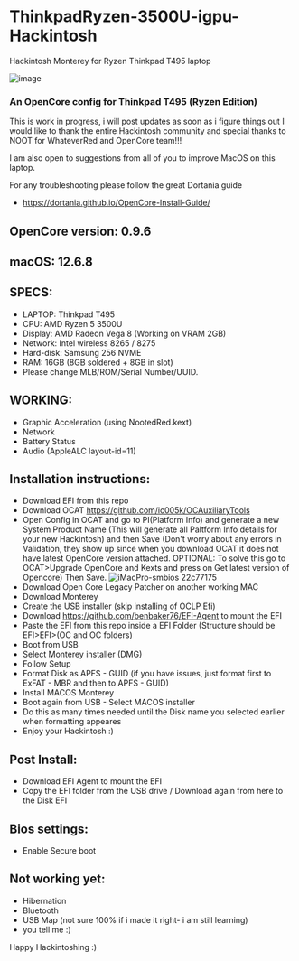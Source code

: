 # ThinkpadRyzen-3500U-igpu-Hackintosh
Hackintosh Monterey for Ryzen Thinkpad T495 laptop

![image](https://github.com/kefrulz/ThinkpadRyzen-3500U-igpu-Hackintosh/assets/9220848/f760539f-fe7f-4be9-85af-c284438a6f6e)


### An OpenCore config for Thinkpad T495 (Ryzen Edition) ###
This is work in progress, i will post updates as soon as i figure things out
I would like to thank the entire Hackintosh community and special thanks to NOOT for WhateverRed and OpenCore team!!!

I am also open to suggestions from all of you to improve MacOS on this laptop.

For any troubleshooting please follow the great Dortania guide
* https://dortania.github.io/OpenCore-Install-Guide/

## OpenCore version: 0.9.6 ##

## macOS: 12.6.8 ##

## SPECS: ##
* LAPTOP: Thinkpad T495
* CPU: AMD Ryzen 5 3500U
* Display: AMD Radeon Vega 8 (Working on VRAM 2GB)
* Network: Intel wireless 8265 / 8275
* Hard-disk: Samsung 256 NVME
* RAM: 16GB (8GB soldered + 8GB in slot)
* Please change MLB/ROM/Serial Number/UUID.

## WORKING: ##
* Graphic Acceleration (using NootedRed.kext)
* Network
* Battery Status
* Audio (AppleALC layout-id=11)

## Installation instructions: ##
* Download EFI from this repo
* Download OCAT https://github.com/ic005k/OCAuxiliaryTools
* Open Config in OCAT and go to PI(Platform Info) and generate a new System Product Name (This will generate all Paltform Info details for your new Hackintosh) and then Save (Don't worry about any errors in Validation, they show up since when you download OCAT it does not have latest OpenCore version attached. OPTIONAL: To solve this go to OCAT>Upgrade OpenCore and Kexts and press on Get latest version of Opencore) Then Save.
![iMacPro-smbios 22c77175](https://github.com/kefrulz/ThinkpadRyzen-3500U-igpu-Hackintosh/assets/9220848/12877beb-8ab9-4034-bb1f-0364653851f1)
* Download Open Core Legacy Patcher on another working MAC
* Download Monterey
* Create the USB installer (skip installing of OCLP Efi)
* Download https://github.com/benbaker76/EFI-Agent to mount the EFI
* Paste the EFI from this repo inside a EFI Folder (Structure should be EFI>EFI>(OC and OC folders)
* Boot from USB
* Select Monterey installer (DMG)
* Follow Setup
* Format Disk as APFS - GUID (if you have issues, just format first to ExFAT - MBR and then to APFS - GUID)
* Install MACOS Monterey
* Boot again from USB - Select MACOS installer
* Do this as many times needed until the Disk name you selected earlier when formatting appeares
* Enjoy your Hackintosh :)

## Post Install: ##
* Download EFI Agent to mount the EFI
* Copy the EFI folder from the USB drive / Download again from here to the Disk EFI


## Bios settings: ##
* Enable Secure boot


## Not working yet: ##
* Hibernation
* Bluetooth
* USB Map (not sure 100% if i made it right- i am still learning)
* you tell me :)

Happy Hackintoshing :)
